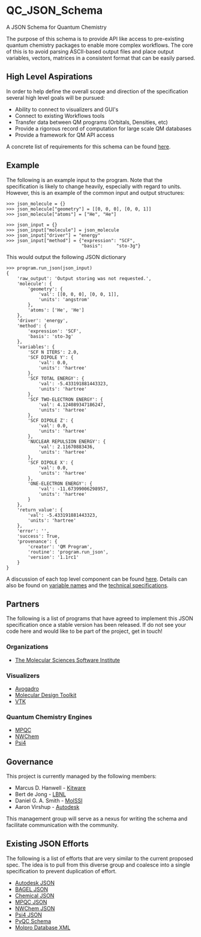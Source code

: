 # QC_JSON_Schema
A JSON Schema for Quantum Chemistry

The purpose of this schema is to provide API like access to pre-existing quantum
chemistry packages to enable more complex workflows.  The core of this is to
avoid parsing ASCII-based output files and place output variables, vectors,
matrices in a consistent format that can be easily parsed.

## High Level Aspirations
In order to help define the overall scope and direction of the specification several high level goals will be pursued: 

- Ability to connect to visualizers and GUI's
- Connect to existing Workflows tools
- Transfer data between QM programs (Orbitals, Densities, etc)
- Provide a rigorous record of computation for large scale QM databases
- Provide a framework for QM API access

A concrete list of requirements for this schema can be found [here](Requirements.md).

## Example
The following is an example input to the program. Note that the specification
is likely to change heavily, especially with regard to units. However, this is
an example of the common input and output structures:

```
>>> json_molecule = {}
>>> json_molecule["geometry"] = [[0, 0, 0], [0, 0, 1]]
>>> json_molecule["atoms"] = ["He", "He"]

>>> json_input = {}
>>> json_input["molecule"] = json_molecule
>>> json_input["driver"] = "energy"
>>> json_input["method"] = {"expression": "SCF",
                            "basis":     "sto-3g"}
```

This would output the following JSON dictionary

```
>>> program.run_json(json_input)
{
    'raw_output': 'Output storing was not requested.',
    'molecule': {
        'geometry': {
            'val': [[0, 0, 0], [0, 0, 1]],
            'units': 'angstrom'
        },
        'atoms': ['He', 'He']
    },
    'driver': 'energy',
    'method': {
        'expression': 'SCF',
        'basis': 'sto-3g'
    },
    'variables': {
        'SCF N ITERS': 2.0,
        'SCF DIPOLE Y': {
            'val': 0.0,
            'units': 'hartree'
        },
        'SCF TOTAL ENERGY': {
            'val': -5.433191881443323,
            'units': 'hartree'
        },
        'SCF TWO-ELECTRON ENERGY': {
            'val': 4.124089347186247,
            'units': 'hartree'
        },
        'SCF DIPOLE Z': {
            'val': 0.0,
            'units': 'hartree'
        },
        'NUCLEAR REPULSION ENERGY': {
            'val': 2.11670883436,
            'units': 'hartree'
        },
        'SCF DIPOLE X': {
            'val': 0.0,
            'units': 'hartree'
        },
        'ONE-ELECTRON ENERGY': {
            'val': -11.67399006298957,
            'units': 'hartree'
        }
    },
    'return_value': {
        'val': -5.433191881443323,
        'units': 'hartree'
    },
    'error': '',
    'success': True,
    'provenance': {
        'creator': 'QM Program',
        'routine': 'program.run_json',
        'version': '1.1rc1'
    }
}
```

A discussion of each top level component can be found [here](Spec_Components.md).
Details can also be found on [variable names](Variables.md) and the [technical specifications](Technical_Specifications.md).

## Partners
The following is a list of programs that have agreed to implement this JSON
specification once a stable version has been released. If do not see your code
here and would like to be part of the project, get in touch!
 
  
### Organizations
 - [The Molecular Sciences Software Institute](http://www.molssi.org)
 
### Visualizers
 - [Avogadro](https://avogadro.cc)
 - [Molecular Design Toolkit](https://github.com/Autodesk/molecular-design-toolkit)
 - [VTK](http://www.vtk.org)
 
### Quantum Chemistry Engines
 - [MPQC](https://github.com/ValeevGroup/mpqc)
 - [NWChem](http://www.nwchem-sw.org/index.php/Main_Page)
 - [Psi4](https://github.com/psi4/psi4)
 
## Governance
This project is currently managed by the following members:

 - Marcus D. Hanwell - [Kitware](http://www.openchemistry.org)
 - Bert de Jong - [LBNL](https://crd.lbl.gov/departments/computational-science/ccmc/staff/staff-members/bert-de-jong/)
 - Daniel G. A. Smith - [MolSSI](molssi.org)
 - Aaron Virshup  - [Autodesk](https://bionano.autodesk.com)

This management group will serve as a nexus for writing the schema and facilitate communication with the community. 

## Existing JSON Efforts
The following is a list of efforts that are very similar to the current
proposed spec. The idea is to pull from this diverse group and coalesce into a
single specification to prevent duplication of effort.

 - [Autodesk JSON](https://github.com/Autodesk/molecular-design-toolkit/wiki/Molecular-JSON-Draft-Spec#molecule)
 - [BAGEL JSON](https://github.com/nubakery/bagel/blob/master/test/benzene_sto3g_pml.json)
 - [Chemical JSON](https://github.com/OpenChemistry/chemicaljson)
 - [MPQC JSON](https://gist.github.com/dgasmith/28ce209867afd272d361a00322960160)
 - [NWChem JSON](https://github.com/wadejong/NWChemOutputToJson)
 - [Psi4 JSON](https://github.com/psi4/psi4/blob/master/psi4/driver/json_wrapper.py#L55)
 - [PyQC Schema](https://github.com/PyQC/json_schema)
 - [Molpro Database XML](https://www.molpro.net/info/2015.1/doc/manual/node814.html)
 
